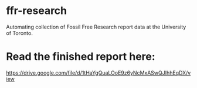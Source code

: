 # ffr-research
Automating collection of Fossil Free Research report data at the University of Toronto.

# Read the finished report here:
https://drive.google.com/file/d/1tHaYgQuaLOoE9z6yNcMxASwQJIhhEqDX/view
